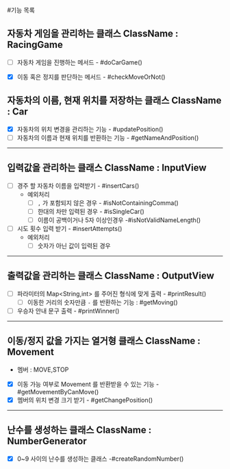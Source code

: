 #기능 목록

## 자동차 게임을 관리하는 클래스 ClassName : RacingGame
- [ ] 자동차 게임을 진행하는 메서드 - #doCarGame()
- [x] 이동 혹은 정지를 판단하는 메서드 - #checkMoveOrNot()


## 자동차의 이름, 현재 위치를 저장하는 클래스 ClassName : Car
- [x] 자동차의 위치 변경을 관리하는 기능 - #updatePosition()
- [ ] 자동차의 이름과 현재 위치를 반환하는 기능 - #getNameAndPosition()
---
## 입력값을 관리하는 클래스 ClassName : InputView
- [ ] 경주 할 자동차 이름을 입력받기 - #insertCars()
  - 예외처리
    - [ ] `,` 가 포함되지 않은 경우 - #isNotContainingComma()
    - [ ] 한대의 차만 입력된 경우 - #isSingleCar()
    - [ ] 이름이 공백이거나 5자 이상인경우 -#isNotValidNameLength()
- [ ] 시도 횟수 입력 받기 - #insertAttempts()
  - 예외처리
    - [ ] 숫자가 아닌 값이 입력된 경우
---
## 출력값을 관리하는 클래스 ClassName : OutputView
- [ ] 파라미터의 Map<String,int> 를 주어진 형식에 맞게 출력 - #printResult()
  - [ ] 이동한 거리의 숫자만큼 `-` 를 반환하는 기능 : #getMoving()
- [ ] 우승자 안내 문구 출력 - #printWinner()
---
## 이동/정지 값을 가지는 열거형 클래스 ClassName : Movement
- 멤버 : MOVE,STOP
- [x] 이동 가능 여부로 Movement 를 반환받을 수 있는 기능 - #getMovementByCanMove()
- [x] 멤버의 위치 변경 크기 받기 - #getChangePosition()
---
## 난수를 생성하는 클래스 ClassName : NumberGenerator
- [x] 0~9 사이의 난수를 생성하는 클래스 -#createRandomNumber()

